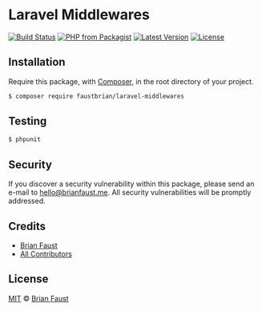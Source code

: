 # Laravel Middlewares

[![Build Status](https://img.shields.io/travis/faustbrian/Laravel-Middlewares/master.svg?style=flat-square)](https://travis-ci.org/faustbrian/Laravel-Middlewares)
[![PHP from Packagist](https://img.shields.io/packagist/php-v/faustbrian/laravel-middlewares.svg?style=flat-square)]()
[![Latest Version](https://img.shields.io/github/release/faustbrian/Laravel-Middlewares.svg?style=flat-square)](https://github.com/faustbrian/Laravel-Middlewares/releases)
[![License](https://img.shields.io/packagist/l/faustbrian/Laravel-Middlewares.svg?style=flat-square)](https://packagist.org/packages/faustbrian/Laravel-Middlewares)

## Installation

Require this package, with [Composer](https://getcomposer.org/), in the root directory of your project.

``` bash
$ composer require faustbrian/laravel-middlewares
```

## Testing

``` bash
$ phpunit
```

## Security

If you discover a security vulnerability within this package, please send an e-mail to hello@brianfaust.me. All security vulnerabilities will be promptly addressed.

## Credits

- [Brian Faust](https://github.com/faustbrian)
- [All Contributors](../../contributors)

## License

[MIT](LICENSE) © [Brian Faust](https://brianfaust.me)
